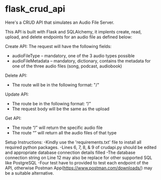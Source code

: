 # flask_crud_api

Here's a CRUD API that simulates an Audio File Server.

This API is built with Flask and SQLAlchemy, it implents create, read, upload, and delete endpoints for an audio file as defined below:

Create API:
The request will have the following fields:
- audioFileType – mandatory, one of the 3 audio types possible
- audioFileMetadata – mandatory, dictionary, contains the metadata for one of the three audio files (song, podcast, audiobook)

Delete API:
- The route will be in the following format: "<audioFileType>/<audioFileID>"

Update API:
- The route be in the following format: “<audioFileType>/<audioFileID>”
- The request body will be the same as the upload

Get API:
- The route “<audioFileType>/<audioFileID>” will return the specific audio file
- The route “<audioFileType>” will return all the audio files of that type

Setup Instructions:
-Kindly use the 'requirements.txt' file to install all required python packages.
-Lines 6, 7, 8, & 9 of crudapi.py should be edited and appropriate database connection details filled
-The database connection string on Line 12 may also be replace for other supported SQL like PostgreSQL
-Four test have to provided to test each endpoint of the API, otherwise Postman App(https://www.postman.com/downloads/) may be a suitable alternative.
